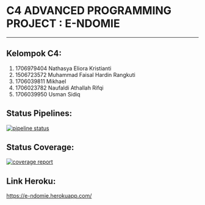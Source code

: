 # C4 ADVANCED PROGRAMMING PROJECT : E-NDOMIE

* * *

## Kelompok C4:
1. 1706979404 Nathasya Eliora Kristianti 
2. 1506723572 Muhammad Faisal Hardin Rangkuti 
3. 1706039811 Mikhael 
4. 1706023782 Naufaldi Athallah Rifqi
5. 1706039950 Usman Sidiq

## Status Pipelines:
[![pipeline status](https://gitlab.com/adpro_kelompok_c/e-ndomie/badges/master/pipeline.svg)](https://gitlab.com/adpro_kelompok_c/e-ndomie/commits/master)

## Status Coverage:
[![coverage report](https://gitlab.com/adpro_kelompok_c/e-ndomie/badges/master/coverage.svg)](https://gitlab.com/adpro_kelompok_c/e-ndomie/commits/master)

## Link Heroku:
https://e-ndomie.herokuapp.com/